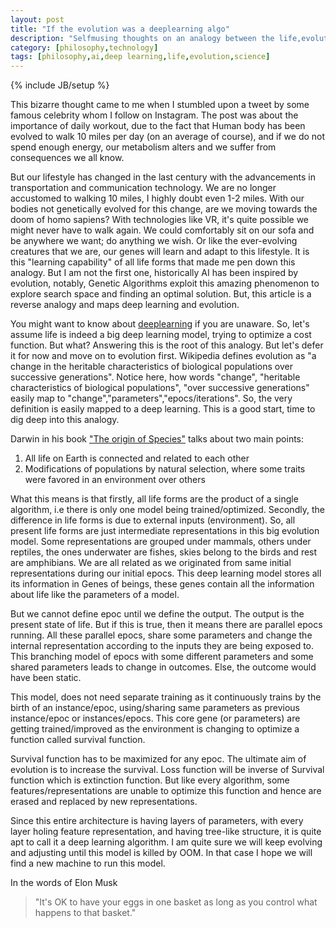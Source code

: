 ```yaml
---
layout: post
title: "If the evolution was a deeplearning algo"
description: "Selfmusing thoughts on an analogy between the life,evolution and deeplearning"
category: [philosophy,technology]
tags: [philosophy,ai,deep learning,life,evolution,science]
---
```

{% include JB/setup %}


This bizarre thought came to me when I stumbled upon a tweet by some famous celebrity whom I follow on Instagram. The post was about the importance of daily workout, due to the fact that Human body has been evolved to walk 10 miles per day (on an average of course), and if we do not spend enough energy, our metabolism alters and we suffer from consequences we all know.

But our lifestyle has changed in the last century with the advancements in transportation and communication technology. We are no longer accustomed to walking 10 miles, I highly doubt even 1-2 miles. With our bodies not genetically evolved for this change, are we moving towards the doom of homo sapiens? With technologies like VR, it's quite possible we might never have to walk again. We could comfortably sit on our sofa and be anywhere we want; do anything we wish. Or like the ever-evolving creatures that we are, our genes will learn and adapt to this lifestyle. It is this "learning capability" of all life forms that made me pen down this analogy. But I am not the first one, historically AI has been inspired by evolution, notably, Genetic Algorithms exploit this amazing phenomenon to explore search space and finding an optimal solution. But, this article is a reverse analogy and maps deep learning and evolution.

You might want to know about [deeplearning](https://en.wikipedia.org/wiki/Deep_learning) if you are unaware. So, let's assume life is indeed a big deep learning model, trying to optimize a cost function. But what? Answering this is the root of this analogy. But let's defer it for now and move on to evolution first. Wikipedia defines evolution as "a change in the heritable characteristics of biological populations over successive generations". Notice here, how words "change", "heritable characteristics of biological populations", "over successive generations" easily map to "change","parameters","epocs/iterations". So, the very definition is easily mapped to a deep learning. This is a good start, time to dig deep into this analogy.

Darwin in his book ["The origin of Species"](https://en.wikipedia.org/wiki/On_the_Origin_of_Species) talks about two main points:
1.  All life on Earth is connected and related to each other
2. Modifications of populations by natural selection, where some traits were favored in an environment over others

What this means is that firstly,  all life forms are the product of a single algorithm, i.e there is only one model being trained/optimized. Secondly, the difference in life forms is due to external inputs (environment). So, all present life forms are just intermediate representations in this big evolution model. Some representations are grouped under mammals, others under reptiles, the ones underwater are fishes, skies belong to the birds and rest are amphibians. We are all related as we originated from same initial representations during our initial epocs. This deep learning model stores all its information in Genes of beings, these genes contain all the information about life like the parameters of a model.

But we cannot define epoc until we define the output. The output is the present state of life. But if this is true, then it means there are parallel epocs running. All these parallel epocs, share some parameters and change the internal representation according to the inputs they are being exposed to. This branching model of epocs with some different parameters and some shared parameters leads to change in outcomes. Else, the outcome would have been static.  

This model, does not need separate training as it continuously trains by the birth of an instance/epoc, using/sharing same parameters as previous instance/epoc or instances/epocs. This core gene (or parameters) are getting trained/improved as the environment is changing to optimize a function called survival function.

Survival function has to be maximized for any epoc.  The ultimate aim of evolution is to increase the survival. Loss function will be inverse of Survival function which is extinction function. But like every algorithm, some features/representations are unable to optimize this function and hence are erased and replaced by new representations.

Since this entire architecture is having layers of parameters, with every layer holing feature representation, and having tree-like structure, it is quite apt to call it a  deep learning algorithm. I am quite sure we will keep evolving and adjusting until this  model is killed by OOM. In that case I hope we will find a new machine to run this model.

In the words of Elon Musk

>"It's OK to have your eggs in one basket as long as you control what happens to that basket."
 
